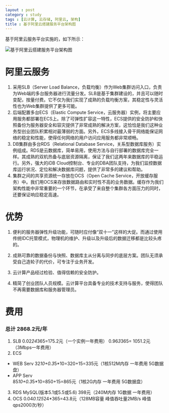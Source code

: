 ```yaml
---
layout : post
category : study
tags : [云计算, 云存储, 阿里云, 架构]
title : 基于阿里云搭建服务平台架构图
---
```


基于阿里云服务平台实施的，如下所示：

![基于阿里云搭建服务平台架构图](http://samrain.qiniudn.com/基于阿里云搭建服务平台架构图.png)


# 阿里云服务

1. 采用SLB（Server Load Balance，负载均衡）作为Web集群访问入口，负责为Web端的多台服务器进行流量分发。SLB是基于集群建设的，并且可以随时变配，按量付费。它不仅为我们实现了成熟的负载均衡方案，其稳定性与灵活性也为Web集群提供了更多可能。
2. 后端配置多台ECS（Elastic Compute Service，云服务器）实例，将主要应用服务都部署在ECS上。除了可弹性扩容这一特性，ECS提供的安全防护和快照备份为服务器安全和容灾提供了非常成熟的解决方案，这恰恰是我们这种业务型创业团队积累相对最薄弱的方面。另外，ECS多线接入骨干网络能保证网络的稳定和性能，使得任何网络的用户访问应用服务都非常顺畅。
3. DB集群由多台RDS（Relational Database Service，关系型数据库服务）实例组成。RDS是云数据库，简单易用，使用方法与自行部署的数据库完全一样。其成熟的双机热备与底层资源隔离，保证了我们这两年来数据库的平稳运行。另外，强大的iDB Cloud控制台、专业的DBA团队支持，为我们监控数据库运行状况、定位和解决数据库问题，提供了非常多的建议和帮助。
4. 集群之间的共享资源统一存放在OCS（Open Cache Service，开放缓存服务）中。我们用OCS来存放数据路由和实时性不高的业务数据。缓存作为我们架构性能中非常重要的一个环节，在承受了来自整个集群各方面压力的同时，还要保证响应稳定高速。


# 优势

1. 便利的服务器弹性升级功能，可随时应付像“双十一”这样的大促。而通过使用传统IDC托管模式，物理机的维护、升级以及升级后的数据迁移都是比较头疼的。

2. 成熟可靠的数据备份与快照、数据库主从分离与同步的底层方案。团队无须承受自己造轮子的代价，可专注于业务开发。

3. 云计算产品经过检验、值得信赖的安全防护。

4. 精简了创业团队人员规模。云计算平台具备专业的技术支持与服务，使得团队不再需要数据库和服务器管理员。

# 费用
### 总计 2868.2元/年
1. SLB
0.02*24*365=175.2元（一个实例一年费用）
0.96*3*365= 1051.2元（3Mbps一年费用）
2. ECS
- WEB Serv 32*10+0.3*5*10=320+15=335元（1核512M内存 一年费用 5G数据盘）
- APP Serv 85*10+0.3*5*10=850+15=865元（1核2G内存 一年费用 5G数据盘）
3. RDS
MySQL(版本5.1或5.5或5.6) 398元（240M内存 1G数据 一年费用）
4. OCS
0.04*0.125*24*365=43.8元（128MB容量 峰值吞吐量2MB/s 峰值qps2000次/秒）
